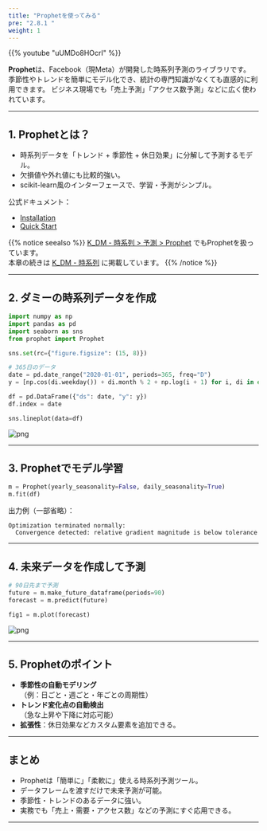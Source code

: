 ```yaml
---
title: "Prophetを使ってみる"
pre: "2.8.1 "
weight: 1
---
```


{{% youtube "uUMDo8HOcrI" %}}

<div class="pagetop-box">
  <p><b>Prophet</b>は、Facebook（現Meta）が開発した時系列予測のライブラリです。  
  季節性やトレンドを簡単にモデル化でき、統計の専門知識がなくても直感的に利用できます。  
  ビジネス現場でも「売上予測」「アクセス数予測」などに広く使われています。</p>
</div>

---

## 1. Prophetとは？
- 時系列データを「トレンド + 季節性 + 休日効果」に分解して予測するモデル。  
- 欠損値や外れ値にも比較的強い。  
- scikit-learn風のインターフェースで、学習・予測がシンプル。  

公式ドキュメント：  
- [Installation](https://facebook.github.io/prophet/docs/installation.html)  
- [Quick Start](https://facebook.github.io/prophet/docs/quick_start.html)  

{{% notice seealso %}}
[K_DM - 時系列 > 予測 > Prophet](https://k-dm.work/ja/timeseries/forecast/001-prophet/) でもProphetを扱っています。  
本章の続きは [K_DM - 時系列](https://k-dm.work/ja/timeseries/) に掲載しています。
{{% /notice %}}

---

## 2. ダミーの時系列データを作成

```python
import numpy as np
import pandas as pd
import seaborn as sns
from prophet import Prophet

sns.set(rc={"figure.figsize": (15, 8)})

# 365日のデータ
date = pd.date_range("2020-01-01", periods=365, freq="D")
y = [np.cos(di.weekday()) + di.month % 2 + np.log(i + 1) for i, di in enumerate(date)]

df = pd.DataFrame({"ds": date, "y": y})
df.index = date

sns.lineplot(data=df)
```

![png](/images/basic/timeseries/prophet_files/prophet_3_1.png)

---

## 3. Prophetでモデル学習

```python
m = Prophet(yearly_seasonality=False, daily_seasonality=True)
m.fit(df)
```

出力例（一部省略）：
```
Optimization terminated normally: 
  Convergence detected: relative gradient magnitude is below tolerance
```

---

## 4. 未来データを作成して予測

```python
# 90日先まで予測
future = m.make_future_dataframe(periods=90)
forecast = m.predict(future)

fig1 = m.plot(forecast)
```

![png](/images/basic/timeseries/prophet_files/prophet_8_0.png)

---

## 5. Prophetのポイント
- **季節性の自動モデリング**  
  （例：日ごと・週ごと・年ごとの周期性）  
- **トレンド変化点の自動検出**  
  （急な上昇や下降に対応可能）  
- **拡張性**：休日効果などカスタム要素を追加できる。  

---

## まとめ
- Prophetは「簡単に」「柔軟に」使える時系列予測ツール。  
- データフレームを渡すだけで未来予測が可能。  
- 季節性・トレンドのあるデータに強い。  
- 実務でも「売上・需要・アクセス数」などの予測にすぐ応用できる。  

---

